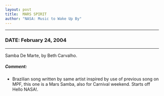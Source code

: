 ```yaml
---
layout: post
title:  MARS SPIRIT
author: "NASA: Music to Wake Up By"
---
```


----
### DATE: February 24, 2004
----
Samba De Marte, by Beth Carvalho.

##### Comment:
* Brazilian song written by same artist inspired by use of previous song on MPF, this one is a Mars Samba, also for Carnival weekend. Starts off Hello NASA!.
